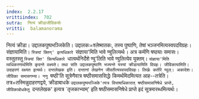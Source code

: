 ```yaml
---
index:  2.2.17
vrittiindex:  702
sutra:  नित्यं क्रीडाजीविकयोः
vritti:  balamanorama 
---
```


नित्यं क्रीडा। उद्दालकपुष्पभञ्जिकेति। उद्दालकः=श्लेष्मातकः, तस्य पुष्पाणि, तेषां भञ्जनमित्यस्वपदविग्रहः। संज्ञायामिति। `स्त्रियां क्तिन्' इत्यधिकारे `संज्ञाया'मिति भावे ण्वुलित्यर्थः। अत्र कर्मणि षष्ठ्याः समासः। वस्तुतस्तु `स्त्रियां क्ति' न्नित्यधिकारे `धात्वर्थनिर्देशे ण्वु'लिति भावे ण्वुलित्येव युक्तम्। `संज्ञाया'मिति त्वधिकरणार्थमिति कृदन्ते वक्ष्यते। तथा सति उद्दालकपुष्पाणि भज्यन्ते यस्यां क्रीडायामिति विग्रहः। जीविकायामिति। उदाहरणं वक्ष्यत इत्यर्थः। दन्तलेखक इति। दन्तानां लेखनेन जीवतीत्यस्वपदविग्रहः। लिखेः कर्तरि ण्वुल्। अकादेशः। जीविका समासगम्या। ननु `षष्ठी'ति सूत्रेणैवात्र षष्ठीसमाससिद्धेः किमर्थमिदमित्यत आह--तत्रेति। तत्र=तस्मिन्नुदाहरणद्वये, क्रीडाबाधके `उद्दालकपुष्पभञ्जिके'त्यत्र विभाषाधिकारात् षष्ठीसमासनिषेधे प्राप्ते, जीविकाबोधकेतु `दन्तलेखक' इत्यत्र `तृजकाभ्याम्' इति षष्ठीसमासनिषेधे प्राप्ते इदं सूत्रमारब्धमित्यर्थः।

